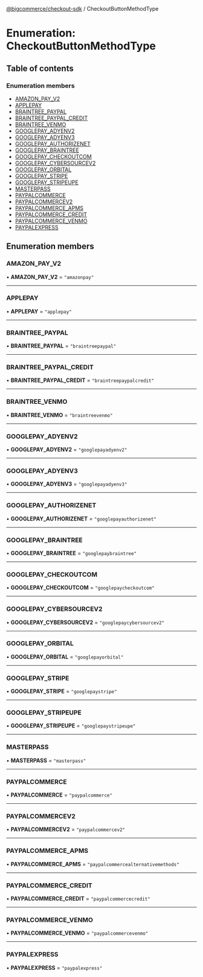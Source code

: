 [@bigcommerce/checkout-sdk](../README.md) / CheckoutButtonMethodType

# Enumeration: CheckoutButtonMethodType

## Table of contents

### Enumeration members

- [AMAZON_PAY_V2](CheckoutButtonMethodType.md#amazon_pay_v2)
- [APPLEPAY](CheckoutButtonMethodType.md#applepay)
- [BRAINTREE_PAYPAL](CheckoutButtonMethodType.md#braintree_paypal)
- [BRAINTREE_PAYPAL_CREDIT](CheckoutButtonMethodType.md#braintree_paypal_credit)
- [BRAINTREE_VENMO](CheckoutButtonMethodType.md#braintree_venmo)
- [GOOGLEPAY_ADYENV2](CheckoutButtonMethodType.md#googlepay_adyenv2)
- [GOOGLEPAY_ADYENV3](CheckoutButtonMethodType.md#googlepay_adyenv3)
- [GOOGLEPAY_AUTHORIZENET](CheckoutButtonMethodType.md#googlepay_authorizenet)
- [GOOGLEPAY_BRAINTREE](CheckoutButtonMethodType.md#googlepay_braintree)
- [GOOGLEPAY_CHECKOUTCOM](CheckoutButtonMethodType.md#googlepay_checkoutcom)
- [GOOGLEPAY_CYBERSOURCEV2](CheckoutButtonMethodType.md#googlepay_cybersourcev2)
- [GOOGLEPAY_ORBITAL](CheckoutButtonMethodType.md#googlepay_orbital)
- [GOOGLEPAY_STRIPE](CheckoutButtonMethodType.md#googlepay_stripe)
- [GOOGLEPAY_STRIPEUPE](CheckoutButtonMethodType.md#googlepay_stripeupe)
- [MASTERPASS](CheckoutButtonMethodType.md#masterpass)
- [PAYPALCOMMERCE](CheckoutButtonMethodType.md#paypalcommerce)
- [PAYPALCOMMERCEV2](CheckoutButtonMethodType.md#paypalcommercev2)
- [PAYPALCOMMERCE_APMS](CheckoutButtonMethodType.md#paypalcommerce_apms)
- [PAYPALCOMMERCE_CREDIT](CheckoutButtonMethodType.md#paypalcommerce_credit)
- [PAYPALCOMMERCE_VENMO](CheckoutButtonMethodType.md#paypalcommerce_venmo)
- [PAYPALEXPRESS](CheckoutButtonMethodType.md#paypalexpress)

## Enumeration members

### AMAZON\_PAY\_V2

• **AMAZON\_PAY\_V2** = `"amazonpay"`

___

### APPLEPAY

• **APPLEPAY** = `"applepay"`

___

### BRAINTREE\_PAYPAL

• **BRAINTREE\_PAYPAL** = `"braintreepaypal"`

___

### BRAINTREE\_PAYPAL\_CREDIT

• **BRAINTREE\_PAYPAL\_CREDIT** = `"braintreepaypalcredit"`

___

### BRAINTREE\_VENMO

• **BRAINTREE\_VENMO** = `"braintreevenmo"`

___

### GOOGLEPAY\_ADYENV2

• **GOOGLEPAY\_ADYENV2** = `"googlepayadyenv2"`

___

### GOOGLEPAY\_ADYENV3

• **GOOGLEPAY\_ADYENV3** = `"googlepayadyenv3"`

___

### GOOGLEPAY\_AUTHORIZENET

• **GOOGLEPAY\_AUTHORIZENET** = `"googlepayauthorizenet"`

___

### GOOGLEPAY\_BRAINTREE

• **GOOGLEPAY\_BRAINTREE** = `"googlepaybraintree"`

___

### GOOGLEPAY\_CHECKOUTCOM

• **GOOGLEPAY\_CHECKOUTCOM** = `"googlepaycheckoutcom"`

___

### GOOGLEPAY\_CYBERSOURCEV2

• **GOOGLEPAY\_CYBERSOURCEV2** = `"googlepaycybersourcev2"`

___

### GOOGLEPAY\_ORBITAL

• **GOOGLEPAY\_ORBITAL** = `"googlepayorbital"`

___

### GOOGLEPAY\_STRIPE

• **GOOGLEPAY\_STRIPE** = `"googlepaystripe"`

___

### GOOGLEPAY\_STRIPEUPE

• **GOOGLEPAY\_STRIPEUPE** = `"googlepaystripeupe"`

___

### MASTERPASS

• **MASTERPASS** = `"masterpass"`

___

### PAYPALCOMMERCE

• **PAYPALCOMMERCE** = `"paypalcommerce"`

___

### PAYPALCOMMERCEV2

• **PAYPALCOMMERCEV2** = `"paypalcommercev2"`

___

### PAYPALCOMMERCE\_APMS

• **PAYPALCOMMERCE\_APMS** = `"paypalcommercealternativemethods"`

___

### PAYPALCOMMERCE\_CREDIT

• **PAYPALCOMMERCE\_CREDIT** = `"paypalcommercecredit"`

___

### PAYPALCOMMERCE\_VENMO

• **PAYPALCOMMERCE\_VENMO** = `"paypalcommercevenmo"`

___

### PAYPALEXPRESS

• **PAYPALEXPRESS** = `"paypalexpress"`
